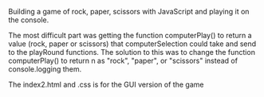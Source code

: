 Building a game of rock, paper, scissors with JavaScript and playing it on the console. 


The most difficult part was getting the function computerPlay() to return a value (rock, paper or scissors) that computerSelection could take and send to the playRound functions. The solution to this was to change the function computerPlay() to return n as "rock", "paper", or "scissors" instead of console.logging them.

The index2.html and .css is for the GUI version of the game
